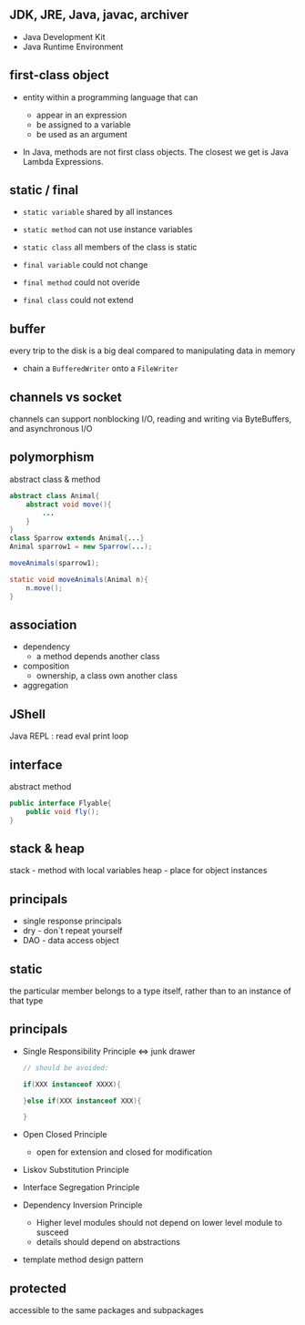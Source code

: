 ## JDK, JRE, Java, javac, archiver
- Java Development Kit
- Java Runtime Environment

## first-class object
- entity within a programming language that can 
    - appear in an expression
    - be assigned to a variable
    - be used as an argument

- In Java, methods are not first class objects. The closest we get is Java Lambda Expressions.

## static / final
 - `static variable` shared by all instances
 - `static method` can not use instance variables
 - `static class` all members of the class is static

 - `final variable` could not change
 - `final method` could not overide
 - `final class` could not extend

## buffer
every trip to the disk is a big deal compared to manipulating data in memory

- chain a `BufferedWriter` onto a `FileWriter`


## channels vs socket
channels can support nonblocking I/O, reading and writing via ByteBuffers, and asynchronous I/O

## polymorphism
abstract class & method
```java
abstract class Animal{
    abstract void move(){
        ...
    }
}
class Sparrow extends Animal{...}
Animal sparrow1 = new Sparrow(...);

moveAnimals(sparrow1);

static void moveAnimals(Animal n){
    n.move();
}
```

## association
- dependency
    - a method depends another class
- composition
    - ownership, a class own another class
- aggregation
## JShell
Java REPL : read eval print loop

## interface
abstract method
```java
public interface Flyable{
    public void fly();
}
```

## stack & heap
stack - method with local variables
heap - place for object instances

## principals
- single response principals
- dry - don`t repeat yourself
- DAO - data access object


## static
the particular member belongs to a type itself, rather than to an instance of that type

## principals
- Single Responsibility Principle <=> junk drawer
    ```java
   // should be avoided:

   if(XXX instanceof XXXX){
    
   }else if(XXX instanceof XXX){

   }
    ```
- Open Closed Principle
    - open for extension and closed for modification

- Liskov Substitution Principle
- Interface Segregation Principle
- Dependency Inversion Principle
    - Higher level modules should not depend on lower level module to susceed
    - details should depend on abstractions
- template method design pattern

## protected
accessible to the same packages and subpackages
